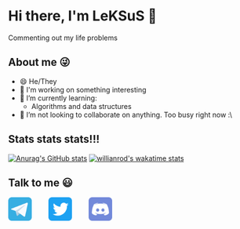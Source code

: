 # Hi there, I'm LeKSuS 👋
Commenting out my life problems

## About me 😜
- 😄 He/They
- 🔭 I'm working on something interesting
- 🌱 I’m currently learning:
  - Algorithms and data structures
- 👯 I’m not looking to collaborate on anything. Too busy right now :\


## Stats stats stats!!!
[![Anurag's GitHub stats](https://github-readme-stats.vercel.app/api?username=LeKSuS-04&show_icons=true&theme=omni )](https://github.com/LeKSuS-04)
[![willianrod's wakatime stats](https://github-readme-stats.vercel.app/api/wakatime?username=LeKSuS&custom_title=All-Time+Coding+Activity&theme=omni&layout=compact)](https://wakatime.com/@LeKSuS)


## Talk to me 😃
<a href="https://t.me/tarasovion" style="margin-right: 30px;"><img src="https://raw.githubusercontent.com/edent/SuperTinyIcons/master/images/svg/telegram.svg" width="48"></a>
<a href="https://twitter.com/___LeKSuS___" style="margin-right: 30px;"><img src="https://raw.githubusercontent.com/edent/SuperTinyIcons/master/images/svg/twitter.svg" width="48"></a>
<a href="https://discord.com/users/485360772009033738/" style="margin-right: 30px;"><img src="https://raw.githubusercontent.com/edent/SuperTinyIcons/master/images/svg/discord.svg" width="48"></a>

